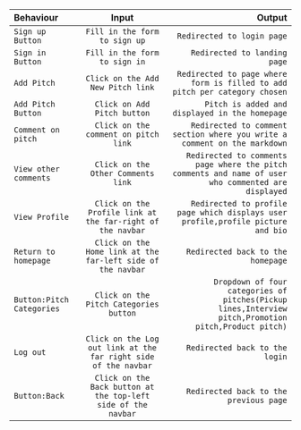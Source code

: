 
| Behaviour | Input | Output |
| :---         |     :---:      |          ---: |
| `Sign up Button`  | `Fill in the form to sign up`     | `Redirected to login page`   |
|`Sign in Button`     | `Fill in the form to sign in`       | `Redirected to landing page`   |
| `Add Pitch`  | `Click on the Add New Pitch link`     | `Redirected to page where form is filled to add pitch per category chosen`   |
| `Add Pitch Button`     | `Click on Add Pitch button`       | `Pitch is added and displayed in the homepage` |
| `Comment on pitch`  | `Click on the comment on pitch link`     | `Redirected to comment section where you write a comment on the markdown`   |
| `View other comments`     | `Click on the Other Comments link`       | `Redirected to comments page where the pitch comments and name of user who commented are displayed` |
| `View Profile`     | `Click on the Profile link at the far-right of the navbar`       | `Redirected to profile page which displays user profile,profile picture and bio` |
| `Return to homepage`     | `Click on the Home link at the far-left side of the navbar`       | `Redirected back to the homepage` |
| `Button:Pitch Categories`     | `Click on the Pitch Categories button`       | `Dropdown of four categories of pitches(Pickup lines,Interview pitch,Promotion pitch,Product pitch)` |
| `Log out`     | `Click on the Log out link at the far right side of the navbar`       | `Redirected back to the login` |
| `Button:Back`     | `Click on the Back button at the top-left side of the navbar`       | `Redirected back to the previous page` |